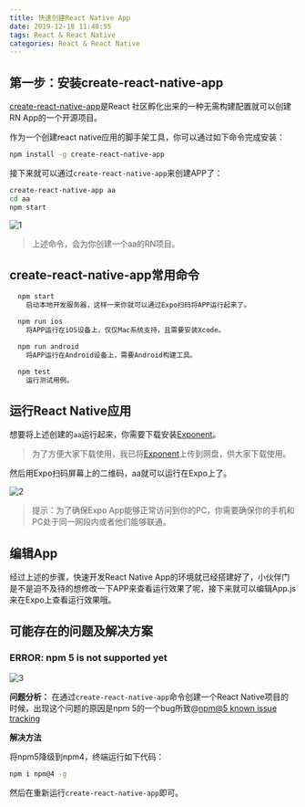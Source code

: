 ```yaml
---
title: 快速创建React Native App
date: 2019-12-18 11:48:55
tags: React & React Native
categories: React & React Native
---
```


## 第一步：安装create-react-native-app

[create-react-native-app](https://github.com/react-community/create-react-native-app)是React 社区孵化出来的一种无需构建配置就可以创建RN App的一个开源项目。

作为一个创建react native应用的脚手架工具，你可以通过如下命令完成安装：

```bash
npm install -g create-react-native-app
```

接下来就可以通过`create-react-native-app`来创建APP了：

```bash
create-react-native-app aa
cd aa
npm start
```

![1](H:\上传到git里面的md文件图片\picture\React\1.png)

> 上述命令，会为你创建一个aa的RN项目。

## create-react-native-app常用命令

```bash
  npm start
    启动本地开发服务器，这样一来你就可以通过Expo扫码将APP运行起来了。

  npm run ios
    将APP运行在iOS设备上，仅仅Mac系统支持，且需要安装Xcode。

  npm run android
    将APP运行在Android设备上，需要Android构建工具。

  npm test
    运行测试用例。
```

## 运行React Native应用

想要将上述创建的`aa`运行起来，你需要下载安装[Exponent](https://expo.io/)。

> 为了方便大家下载使用，我已将[Exponent](http://download.csdn.net/download/fengyuzhengfan/9896556)上传到网盘，供大家下载使用。

然后用Expo扫码屏幕上的二维码，aa就可以运行在Expo上了。

![2](H:\上传到git里面的md文件图片\picture\React\2.gif)

> 提示：为了确保Expo App能够正常访问到你的PC，你需要确保你的手机和PC处于同一网段内或者他们能够联通。

## 编辑App

经过上述的步骤，快速开发React Native App的环境就已经搭建好了，小伙伴门是不是迫不及待的想修改一下APP来查看运行效果了呢，接下来就可以编辑App.js来在Expo上查看运行效果哦。

## 可能存在的问题及解决方案

### ERROR: npm 5 is not supported yet

![3](H:\上传到git里面的md文件图片\picture\React\3.png)

**问题分析：** 在通过`create-react-native-app`命令创建一个React Native项目的时候，出现这个问题的原因是npm 5的一个bug所致@[npm@5 known issue tracking](https://github.com/npm/npm/issues/16991)

**解决方法**

将npm5降级到npm4，终端运行如下代码：

```bash
npm i npm@4 -g
```

然后在重新运行`create-react-native-app`即可。